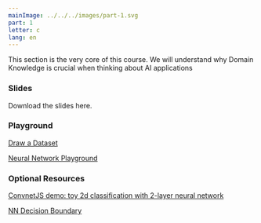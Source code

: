 ```yaml
---
mainImage: ../../../images/part-1.svg
part: 1
letter: c
lang: en
---
```


<div class="content">

This section is the very core of this course. We will understand why Domain Knowledge is crucial when thinking about AI applications

### Slides
Download the slides here.

### Playground
[Draw a Dataset](https://calmcode.io/labs/drawdata.html)

[Neural Network Playground](https://playground.tensorflow.org/#activation=tanh&batchSize=10&dataset=gauss&regDataset=reg-plane&learningRate=0.03&regularizationRate=0&noise=0&networkShape=&seed=0.18984&showTestData=false&discretize=false&percTrainData=50&x=true&y=true&xTimesY=false&xSquared=false&ySquared=false&cosX=false&sinX=false&cosY=false&sinY=false&collectStats=false&problem=classification&initZero=false&hideText=false)

### Optional Resources

[ConvnetJS demo: toy 2d classification with 2-layer neural network](https://cs.stanford.edu/people/karpathy/convnetjs/demo/classify2d.html)

[NN Decision Boundary](https://www.desmos.com/calculator/163ohyctri)

</div>
